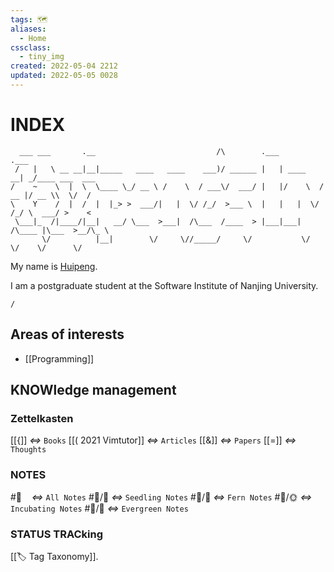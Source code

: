 ```yaml
---
tags: 🗺️
aliases: 
  - Home
cssclass:
  - tiny_img
created: 2022-05-04 2212
updated: 2022-05-05 0028
---
```


# INDEX

```plain
  ___ ___       .__                           /\        .___            .___             
 /   |   \ __ __|__|_____   ____   ____    ___)/ ______ |   | ____    __| _/____ ___  ___
/    ~    \  |  \  \____ \_/ __ \ /    \  / ___\/  ___/ |   |/    \  / __ |/ __ \\  \/  /
\    Y    /  |  /  |  |_> >  ___/|   |  \/ /_/  >___ \  |   |   |  \/ /_/ \  ___/ >    < 
 \___|_  /|____/|__|   __/ \___  >___|  /\___  /____  > |___|___|  /\____ |\___  >__/\_ \
       \/          |__|        \/     \//_____/     \/           \/      \/    \/      \/
```

My name is [Huipeng](). 

I am a postgraduate student at the Software Institute of Nanjing University.

```ActivityHistory
/
```

## Areas of interests

- [[Programming]]


## KNOWledge management

### Zettelkasten

[[{]] *<=>* `Books`
[[( 2021 Vimtutor]] *<=>* `Articles`
[[&]] *<=>* `Papers`
[[=]] *<=>* `Thoughts`

### NOTES
#📝️ &nbsp;&nbsp;&nbsp;*<=>* `All Notes`
#📝️/🌱️ *<=>* `Seedling Notes`
#📝️/🌿️ *<=>* `Fern Notes`
#📝️/🌞️ *<=>* `Incubating Notes`
#📝️/🌲️ *<=>* `Evergreen Notes`

### STATUS TRACking
[[🏷️ Tag Taxonomy]].
